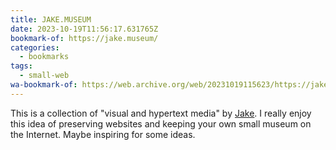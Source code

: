 ```yaml
---
title: JAKE.MUSEUM
date: 2023-10-19T11:56:17.631765Z
bookmark-of: https://jake.museum/
categories:
  - bookmarks
tags:
  - small-web
wa-bookmark-of: https://web.archive.org/web/20231019115623/https://jake.museum/
---
```


This is a collection of "visual and hypertext media" by [Jake](https://jakelazaroff.com/). I really enjoy this idea of preserving websites and keeping your own small museum on the Internet. Maybe inspiring for some ideas.
